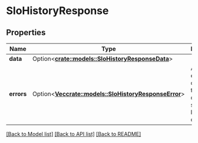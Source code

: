 # SloHistoryResponse

## Properties

Name | Type | Description | Notes
------------ | ------------- | ------------- | -------------
**data** | Option<[**crate::models::SloHistoryResponseData**](SLOHistoryResponse_data.md)> |  | [optional]
**errors** | Option<[**Vec<crate::models::SloHistoryResponseError>**](SLOHistoryResponseError.md)> | A list of errors while querying the history data for the service level objective. | [optional]

[[Back to Model list]](../README.md#documentation-for-models) [[Back to API list]](../README.md#documentation-for-api-endpoints) [[Back to README]](../README.md)


